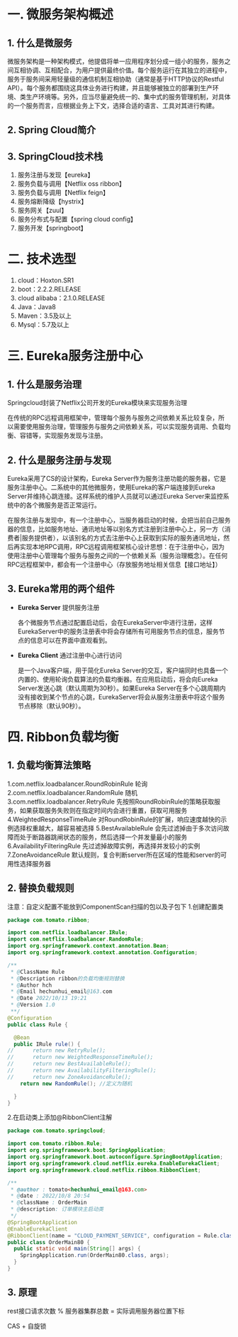 # 一. 微服务架构概述

## 1. 什么是微服务

微服务架构是一种架构模式，他提倡将单一应用程序划分成一组小的服务，服务之间互相协调、互相配合，为用户提供最终价值。每个服务运行在其独立的进程中，服务于服务间采用轻量级的通信机制互相协助（通常是基于HTTP协议的Restful API）。每个服务都围绕这具体业务进行构建，并且能够被独立的部署到生产环境、类生产环境等。另外，应当尽量避免统一的、集中式的服务管理机制，对具体的一个服务而言，应根据业务上下文，选择合适的语言、工具对其进行构建。

## 2. Spring Cloud简介





## 3. SpringCloud技术栈

1. 服务注册与发现【eureka】
2. 服务负载与调用【Netflix oss ribbon】
3. 服务负载与调用【Netflix feign】
4. 服务熔断降级【hystrix】
5. 服务网关【zuul】
6. 服务分布式与配置【spring cloud config】
7. 服务开发【springboot】

# 二. 技术选型

1. cloud：Hoxton.SR1
2. boot：2.2.2.RELEASE
3. cloud alibaba：2.1.0.RELEASE
4. Java：Java8
5. Maven：3.5及以上
6. Mysql：5.7及以上

# 三. Eureka服务注册中心

## 1. 什么是服务治理

Springcloud封装了Netflix公司开发的Eureka模块来实现服务治理

在传统的RPC远程调用框架中，管理每个服务与服务之间依赖关系比较复杂，所以需要使用服务治理，管理服务与服务之间依赖关系，可以实现服务调用、负载均衡、容错等，实现服务发现与注册。

## 2. 什么是服务注册与发现

Eureka采用了CS的设计架构，Eureka Server作为服务注册功能的服务器，它是服务注册中心。二系统中的其他微服务，使用Eureka的客户端连接到Eureka Server并维持心跳连接。这样系统的维护人员就可以通过Eureka Server来监控系统中的各个微服务是否正常运行。

在服务注册与发现中，有一个注册中心，当服务器启动的时候，会把当前自己服务器的信息，比如服务地址、通讯地址等以别名方式注册到注册中心上，另一方（消费者|服务提供者），以该别名的方式去注册中心上获取到实际的服务通讯地址，然后再实现本地RPC调用，RPC远程调用框架核心设计思想：在于注册中心，因为使用注册中心管理每个服务与服务之间的一个依赖关系（服务治理概念）。在任何RPC远程框架中，都会有一个注册中心（存放服务地址相关信息【接口地址】）

## 3. Eureka常用的两个组件

- **Eureka Server** 提供服务注册

  各个微服务节点通过配置启动后，会在EurekaServer中进行注册，这样EurekaServer中的服务注册表中将会存储所有可用服务节点的信息，服务节点的信息可以在界面中直观看到。

- **Eureka Client** 通过注册中心进行访问

  是一个Java客户端，用于简化Eureka Server的交互，客户端同时也具备一个内置的、使用轮询负载算法的负载均衡器。在应用启动后，将会向Eureka Server发送心跳（默认周期为30秒）。如果Eureka Server在多个心跳周期内没有接收到某个节点的心跳，EurekaServer将会从服务注册表中将这个服务节点移除（默认90秒）。

# 四. Ribbon负载均衡
## 1. 负载均衡算法策略
1.com.netflix.loadbalancer.RoundRobinRule 轮询
2.com.netflix.loadbalancer.RandomRule     随机
3.com.netflix.loadbalancer.RetryRule      先按照RoundRobinRule的策略获取服务，如果获取服务失败则在指定时间内会进行重置，获取可用服务
4.WeightedResponseTimeRule                对RoundRobinRule的扩展，响应速度越快的示例选择权重越大，越容易被选择
5.BestAvailableRule                       会先过滤掉由于多次访问故障而处于断路器跳闸状态的服务，然后选择一个并发量最小的服务
6.AvailabilityFilteringRule               先过滤掉故障实例，再选择并发较小的实例
7.ZoneAvoidanceRule                       默认规则，复合判断server所在区域的性能和server的可用性选择服务器
## 2. 替换负载规则
注意：自定义配置不能放到ComponentScan扫描的包以及子包下
1.创建配置类
```java
package com.tomato.ribbon;

import com.netflix.loadbalancer.IRule;
import com.netflix.loadbalancer.RandomRule;
import org.springframework.context.annotation.Bean;
import org.springframework.context.annotation.Configuration;

/**
 * @ClassName Rule
 * @Description ribbon的负载均衡规则替换
 * @Author hch
 * @Email hechunhui_email@163.com
 * @Date 2022/10/13 19:21
 * @Version 1.0
 **/
@Configuration
public class Rule {

  @Bean
  public IRule rule() {
//      return new RetryRule();
//      return new WeightedResponseTimeRule();
//      return new BestAvailableRule();
//      return new AvailabilityFilteringRule();
//      return new ZoneAvoidanceRule();
    return new RandomRule(); //定义为随机

  }
}
```
2.在启动类上添加@RibbonClient注解
```java
package com.tomato.springcloud;

import com.tomato.ribbon.Rule;
import org.springframework.boot.SpringApplication;
import org.springframework.boot.autoconfigure.SpringBootApplication;
import org.springframework.cloud.netflix.eureka.EnableEurekaClient;
import org.springframework.cloud.netflix.ribbon.RibbonClient;

/**
 * @author : tomato<hechunhui_email@163.com>
 * @date : 2022/10/8 20:54
 * @className : OrderMain
 * @description: 订单模块主启动类
 */
@SpringBootApplication
@EnableEurekaClient
@RibbonClient(name = "CLOUD_PAYMENT_SERVICE", configuration = Rule.class)
public class OrderMain80 {
  public static void main(String[] args) {
    SpringApplication.run(OrderMain80.class, args);
  }
}
```

## 3. 原理

rest接口请求次数 % 服务器集群总数 = 实际调用服务器位置下标

CAS + 自旋锁